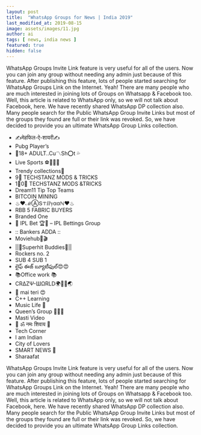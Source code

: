 ```yaml
---
layout: post
title:  "WhatsApp Groups for News | India 2019"
last_modified_at: 2019-08-15
image: assets/images/11.jpg
author: ai 
tags: [ news, india news ]
featured: true
hidden: false
---
```


WhatsApp Groups Invite Link feature is very useful for all of the users. Now you can join any group without needing any admin just because of this feature. After publishing this feature, lots of people started searching for WhatsApp Groups Link on the Internet. Yeah! There are many people who are much interested in joining lots of Groups on Whatsapp & Facebook too. Well, this article is related to WhatsApp only, so we will not talk about Facebook, here. We have recently shared WhatsApp DP collection also. Many people search for the Public WhatsApp Group Invite Links but most of the groups they found are full or their link was revoked. So, we have decided to provide you an ultimate WhatsApp Group Links collection.


- ✍मेहफिल-ऐ-शायरी✍
- Pubg Player’s
- 🚫18+ ADULT..Cu〽Sh⭕t 💦
- Live Sports ⚽🏏🏑🏸
- Trendy collections💐
- 9⃣ TECHSTANZ MODS & TRICKS
- 1⃣0⃣ TECHSTANZ MODS &TRICKS
- Dream11 Tip Top Teams
- BITCOIN MINING
- ♨❤ℳⒶՏᝨⅈⅈℽααℕ❤♨
- RBB 5 FABRIC BUYERS
- Branded One
- 🏏 IPL Bet 🏆🎾 – IPL Bettings Group
- :: Bankers ADDA ::
- Moviehub👀🎬
- ||🌹Superhit Buddies🌹||
- Rockers no. 2
- SUB 4 SUB 1
- లైఫ్ ఈజ్ బ్యూటీఫుల్😍😍
- 📚Office work 📚
- CRΔZΨ-ШΩRLD🌍🌴🌳🌏
- 💃 mai teri 😍
- C++ Learning
-  Music Life 🎤
- Queen’s Group 💄👄👙
- Masti Video
- 🔱 ॐ नमः शिवाय 🚩
- Tech Corner
- I am Indian
- City of Lovers
- SMART NEWS 📰
- Sharaafat


WhatsApp Groups Invite Link feature is very useful for all of the users. Now you can join any group without needing any admin just because of this feature. After publishing this feature, lots of people started searching for WhatsApp Groups Link on the Internet. Yeah! There are many people who are much interested in joining lots of Groups on Whatsapp & Facebook too. Well, this article is related to WhatsApp only, so we will not talk about Facebook, here. We have recently shared WhatsApp DP collection also. Many people search for the Public WhatsApp Group Invite Links but most of the groups they found are full or their link was revoked. So, we have decided to provide you an ultimate WhatsApp Group Links collection.
